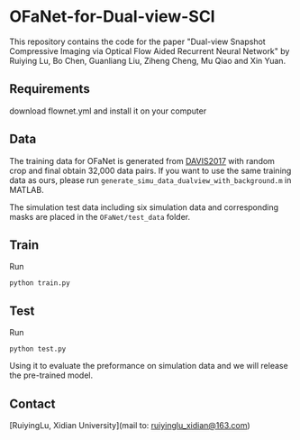 # OFaNet-for-Dual-view-SCI
This repository contains the code for the paper "Dual-view Snapshot Compressive Imaging via Optical Flow Aided Recurrent Neural Network" by Ruiying Lu, Bo Chen, Guanliang Liu, Ziheng Cheng, Mu Qiao and Xin Yuan.

## Requirements
download flownet.yml and install it on your computer 

## Data
The training data for OFaNet is generated from [DAVIS2017](https://davischallenge.org/davis2017/code.html) with random crop and final obtain 32,000 data pairs. If you want to use the same training data as ours, please run ```generate_simu_data_dualview_with_background.m``` in MATLAB.

The simulation test data including six simulation data and corresponding masks are placed in the ```OFaNet/test_data``` folder.


## Train
Run
```
python train.py
```

## Test
Run
```
python test.py
```
Using it to evaluate the preformance on simulation data and we will release the pre-trained model.

## Contact
[RuiyingLu, Xidian University](mail to: ruiyinglu_xidian@163.com) 
